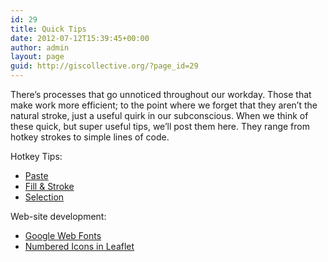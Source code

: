```yaml
---
id: 29
title: Quick Tips
date: 2012-07-12T15:39:45+00:00
author: admin
layout: page
guid: http://giscollective.org/?page_id=29
---
```

There&#8217;s processes that go unnoticed throughout our workday. Those that make work more efficient; to the point where we forget that they aren&#8217;t the natural stroke, just a useful quirk in our subconscious. When we think of these quick, but super useful tips, we&#8217;ll post them here. They range from hotkey strokes to simple lines of code.

Hotkey Tips:

  * [Paste](http://giscollective.org/tutorials/quick-tips/paste/)
  * [Fill & Stroke](http://giscollective.org/tutorials/quick-tips/fill-stroke/)
  * [Selection](http://giscollective.org/tutorials/quick-tips/selection/)

Web-site development:

  * [Google Web Fonts](http://giscollective.org/tutorials/quick-tips/google-web-fonts/)
  * [Numbered Icons in Leaflet](http://giscollective.org/tutorials/quick-tips/numbered-icons-in-leaflet/)
